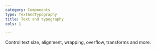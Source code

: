 ```yaml
---
category: Components
type: TextAndTypography
title: Text and typography
cols: 1

---
```


Control text size, alignment, wrapping, overflow, transforms and more.

